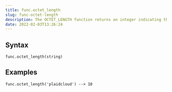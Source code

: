 ```yaml
---
title: func.octet_length
slug: func-octet-length
description: The OCTET_LENGTH function returns an integer indicating the number of bytes in the input string
date: 2022-02-03T13:26:24
---
```



## Syntax



```
func.octet_length(string)
```


## Examples



```
func.octet_length('plaidcloud') --> 10
```
